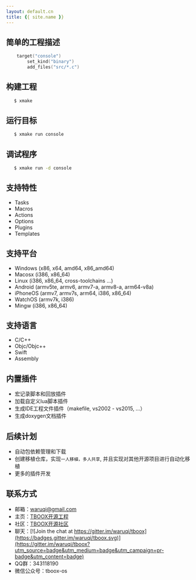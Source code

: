```yaml
---
layout: default.cn
title: {{ site.name }}
---
```


## 简单的工程描述

```lua
    target("console")
        set_kind("binary")
        add_files("src/*.c") 
```

## 构建工程

```bash
   $ xmake
```

## 运行目标

```bash
   $ xmake run console
```

## 调试程序

```bash
   $ xmake run -d console
```

## 支持特性

* Tasks
* Macros
* Actions
* Options
* Plugins
* Templates

## 支持平台

* Windows (x86, x64, amd64, x86_amd64)
* Macosx (i386, x86_64)
* Linux (i386, x86_64, cross-toolchains ...)
* Android (armv5te, armv6, armv7-a, armv8-a, arm64-v8a)
* iPhoneOS (armv7, armv7s, arm64, i386, x86_64)
* WatchOS (armv7k, i386)
* Mingw (i386, x86_64)

## 支持语言

* C/C++
* Objc/Objc++
* Swift
* Assembly

## 内置插件

* 宏记录脚本和回放插件
* 加载自定义lua脚本插件
* 生成IDE工程文件插件（makefile, vs2002 - vs2015, ...）
* 生成doxygen文档插件

## 后续计划

* 自动包依赖管理和下载
* 创建移植仓库，实现`一人移植，多人共享`, 并且实现对其他开源项目进行自动化移植
* 更多的插件开发

## 联系方式

* 邮箱：[waruqi@gmail.com](mailto:waruqi@gmail.com)
* 主页：[TBOOX开源工程](http://www.tboox.org/cn)
* 社区：[TBOOX开源社区](http://www.tboox.org/forum)
* 聊天：[![Join the chat at https://gitter.im/waruqi/tboox](https://badges.gitter.im/waruqi/tboox.svg)](https://gitter.im/waruqi/tboox?utm_source=badge&utm_medium=badge&utm_campaign=pr-badge&utm_content=badge)
* QQ群：343118190
* 微信公众号：tboox-os
